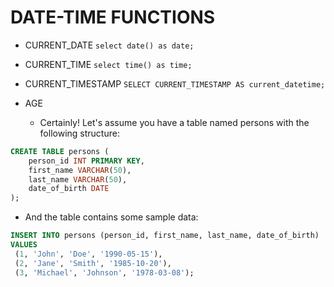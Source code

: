 # DATE-TIME FUNCTIONS

- CURRENT_DATE
  ```select date() as date;```

- CURRENT_TIME
  ```select time() as time;```

- CURRENT_TIMESTAMP
  ```SELECT CURRENT_TIMESTAMP AS current_datetime;```

- AGE
  - Certainly! Let's assume you have a table named persons with the following structure:

```sql 
CREATE TABLE persons (
    person_id INT PRIMARY KEY,
    first_name VARCHAR(50),
    last_name VARCHAR(50),
    date_of_birth DATE
); 
```
  - And the table contains some sample data:
   ```sql
   INSERT INTO persons (person_id, first_name, last_name, date_of_birth)
VALUES
    (1, 'John', 'Doe', '1990-05-15'),
    (2, 'Jane', 'Smith', '1985-10-20'),
    (3, 'Michael', 'Johnson', '1978-03-08');
  ```


  